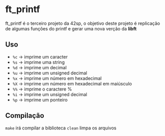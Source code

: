 # ft_printf

ft_printf é o terceiro projeto da 42sp, o objetivo deste projeto é replicação de algumas funções do printf e gerar uma nova verção da **libft**

## Uso

- `%c` -> imprime um caracter
- `%s` -> imprime uma string
- `%d` -> imprime um decimal
- `%u` -> imprime um unsigned decimal
- `%x` -> imprime um número em hexadecimal
- `%X` -> imprime um número em hexadecimal em maiúsculo
- `%%` -> imprime o caractere %
- `%i` -> imprime um unsigned decimal
- `%p` -> imprime um ponteiro

## Compilação

`make` irá compilar a biblioteca
`clean` limpa os arquivos


